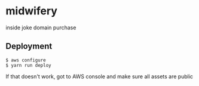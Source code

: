 midwifery
=========

inside joke domain purchase


## Deployment

```
$ aws configure
$ yarn run deploy
```

If that doesn't work, got to AWS console and make sure all assets are public
